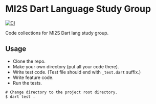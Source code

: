 # MI2S Dart Language Study Group
[![CI](https://github.com/8igMac/dart_practice/actions/workflows/ci.yml/badge.svg)](https://github.com/8igMac/dart_practice/actions)

Code collections for MI2S Dart lang study group.

## Usage
- Clone the repo.
- Make your own directory (put all your code there).
- Write test code. (Test file should end with `_test.dart` suffix.)
- Write feature code.
- Run the tests.
```
# Change directory to the project root directory.
$ dart test .
```
